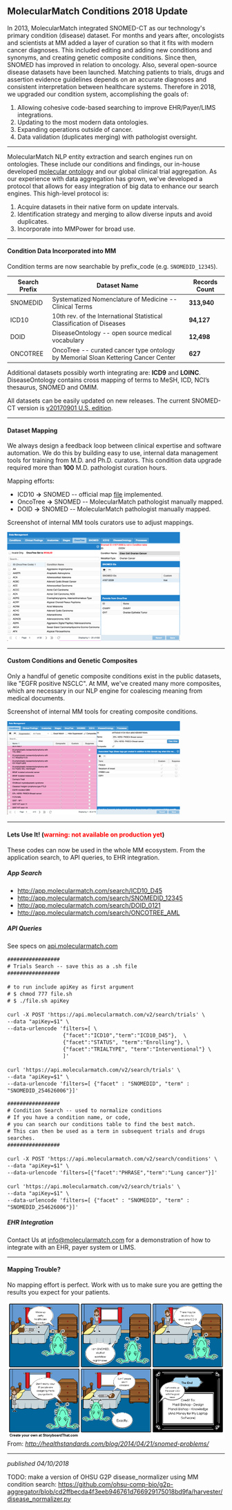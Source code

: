 ## MolecularMatch Conditions 2018 Update

In 2013, MolecularMatch integrated SNOMED-CT as our technology's primary condition (disease) dataset. For months and years after, oncologists and scientists at MM added a layer of curation so that it fits with modern cancer diagnoses. This included editing and adding new conditions and synonyms, and creating genetic composite conditions. Since then, SNOMED has improved in relation to oncology. Also, several open-source disease datasets have been launched. Matching patients to trials, drugs and assertion evidence guidelines depends on an accurate diagnoses and consistent interpretation between healthcare systems. Therefore in 2018, we upgraded our condition system, accomplishing the goals of:

1. Allowing cohesive code-based searching to improve EHR/Payer/LIMS integrations.
2. Updating to the most modern data ontologies.
3. Expanding operations outside of cancer.
4. Data validation (duplicates merging) with pathologist oversight.

---------

MolecularMatch NLP entity extraction and search engines run on ontologies. These include our conditions and findings, our in-house developed [molecular ontology](https://api.molecularmatch.com/#parentLevelMutations) and our global clinical trial aggregation. As our experience with data aggregation has grown, we've developed a protocol that allows for easy integration of big data to enhance our search engines. This high-level protocol is:

1. Acquire datasets in their native form on update intervals.
2. Identification strategy and merging to allow diverse inputs and avoid duplicates.
3. Incorporate into MMPower for broad use.

---------

#### Condition Data Incorporated into MM
Condition terms are now searchable by prefix_code (e.g. `SNOMEDID_12345`).

| Search Prefix | Dataset Name | Records Count |
|---|---|---|
| SNOMEDID | Systematized Nomenclature of Medicine -- Clinical Terms | **313,940** |
| ICD10 | 10th rev. of the International Statistical Classification of Diseases | **94,127** |
| DOID | DiseaseOntology -- open source medical vocabulary | **12,498** |
| ONCOTREE | OncoTree -- curated cancer type ontology by Memorial Sloan Kettering Cancer Center | **627** |

Additional datasets possibly worth integrating are: **ICD9** and **LOINC**. DiseaseOntology contains cross mapping of terms to MeSH, ICD, NCI’s thesaurus, SNOMED and OMIM.

All datasets can be easily updated on new releases. The current SNOMED-CT version is [v20170901 U.S. edition](https://confluence.ihtsdotools.org/display/RMT/SNOMED+CT+Managed+Service+-+US+Edition+Release+Notes+-+September+2017).

---------

#### Dataset Mapping

We always design a feedback loop between clinical expertise and software automation. We do this by building easy to use, internal data management tools for training from M.D. and Ph.D. curators. This condition data upgrade required more than **100** M.D. pathologist curation hours.

Mapping efforts:

- ICD10 **→** SNOMED -- official map [file](https://www.nlm.nih.gov/research/umls/mapping_projects/snomedct_to_icd10cm.html) implemented.
- OncoTree **→** SNOMED -- MolecularMatch pathologist manually mapped.
- DOID **→** SNOMED -- MolecularMatch pathologist manually mapped.

Screenshot of internal MM tools curators use to adjust mappings.
<!-- ![](images/oncotreemapping.png) -->
<img src="images/oncotreemapping.png" style="width: 400px;"/>


---------

#### Custom Conditions and Genetic Composites

Only a handful of genetic composite conditions exist in the public datasets, like "EGFR positive NSCLC". At MM, we've created many more composites, which are necessary in our NLP engine for coalescing meaning from medical documents.

Screenshot of internal MM tools for creating composite conditions.
<!-- ![](images/composites.png) -->
<img src="images/composites.png" style="width: 400px;"/>


---------

#### Lets Use It! (<a style="color:red;">warning: not available on production yet</a>)

These codes can now be used in the whole MM ecosystem. From the application search, to API queries, to EHR integration.

##### App Search

- http://app.molecularmatch.com/search/ICD10_D45
- http://app.molecularmatch.com/search/SNOMEDID_12345
- http://app.molecularmatch.com/search/DOID_0121
- http://app.molecularmatch.com/search/ONCOTREE_AML


##### API Queries
See specs on [api.molecularmatch.com](http://api.molecularmatch.com)

```
#################
# Trials Search -- save this as a .sh file
#################

# to run include apiKey as first argument
# $ chmod 777 file.sh
# $ ./file.sh apiKey

curl -X POST 'https://api.molecularmatch.com/v2/search/trials' \
--data "apiKey=$1" \
--data-urlencode 'filters=[ \
                  {"facet":"ICD10","term":"ICD10_D45"},  \
                  {"facet":"STATUS", "term":"Enrolling"}, \
                  {"facet":"TRIALTYPE", "term":"Interventional"} \
                  ]'

curl 'https://api.molecularmatch.com/v2/search/trials' \
--data "apiKey=$1" \
--data-urlencode 'filters=[ {"facet" : "SNOMEDID", "term" : "SNOMEDID_254626006"}]'
```

```
#################
# Condition Search -- used to normalize conditions
# If you have a condition name, or code,
# you can search our conditions table to find the best match.
# This can then be used as a term in subsequent trials and drugs searches.
#################

curl -X POST 'https://api.molecularmatch.com/v2/search/conditions' \
--data "apiKey=$1" \
--data-urlencode 'filters=[{"facet":"PHRASE","term":"Lung cancer"}]'

curl 'https://api.molecularmatch.com/v2/search/trials' \
--data "apiKey=$1" \
--data-urlencode 'filters=[ {"facet" : "SNOMEDID", "term" : "SNOMEDID_254626006"}]'
```

##### EHR Integration
Contact Us at <info@molecularmatch.com> for a demonstration of how to integrate with an EHR, payer system or LIMS.

---------

#### Mapping Trouble?
No mapping effort is perfect. Work with us to make sure you are getting the results you expect for your patients.

![](images/snomed1.png)
From: *http://healthstandards.com/blog/2014/04/21/snomed-problems/*

---------
*published 04/10/2018*

TODO: make a version of OHSU G2P disease_normalizer using MM condition search:
https://github.com/ohsu-comp-bio/g2p-aggregator/blob/cd2ffbecda4f3eeb946761d766929175018bd9fa/harvester/disease_normalizer.py
